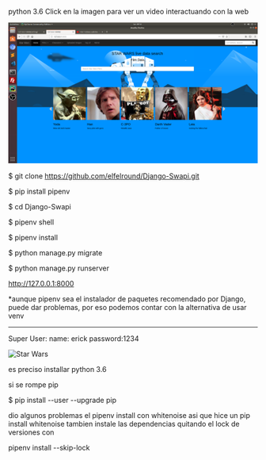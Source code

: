python 3.6
Click en la imagen para ver un video interactuando con la web

[![Star Wars Site](https://github.com/elfelround/Django-Swapi/blob/master/screenshot.png)](
https://youtu.be/Kk3O9iVbz-Q "Star Wars DataBase video interaction")

$ git clone https://github.com/elfelround/Django-Swapi.git

$ pip install pipenv

$ cd Django-Swapi

$ pipenv shell

$ pipenv install

$ python manage.py migrate

$ python manage.py runserver

http://127.0.0.1:8000

*aunque pipenv sea el instalador de paquetes recomendado por Django, puede dar problemas, por eso
podemos contar con la alternativa de usar venv

----

Super User:
  name: erick password:1234

![Star Wars](https://i.ytimg.com/vi/usO_6-RuCrg/maxresdefault.jpg)


es preciso installar python 3.6

si se rompe pip 

$ pip install --user --upgrade pip

dio algunos problemas el pipenv install con whitenoise asi que hice un pip install whitenoise
tambien instale las dependencias quitando el lock de versiones con 

pipenv install --skip-lock <whatever>
